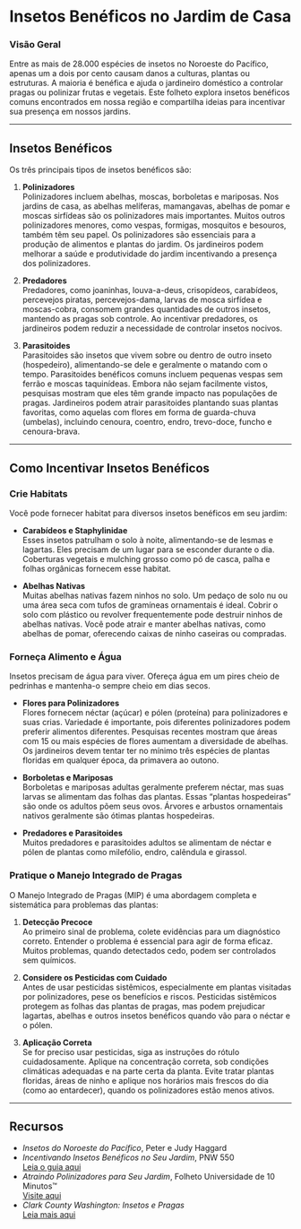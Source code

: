 # Insetos Benéficos no Jardim de Casa

### Visão Geral

Entre as mais de 28.000 espécies de insetos no Noroeste do Pacífico, apenas um a dois por cento causam danos a culturas, plantas ou estruturas. A maioria é benéfica e ajuda o jardineiro doméstico a controlar pragas ou polinizar frutas e vegetais. Este folheto explora insetos benéficos comuns encontrados em nossa região e compartilha ideias para incentivar sua presença em nossos jardins.

---

## Insetos Benéficos

Os três principais tipos de insetos benéficos são:

1. **Polinizadores**  
   Polinizadores incluem abelhas, moscas, borboletas e mariposas. Nos jardins de casa, as abelhas melíferas, mamangavas, abelhas de pomar e moscas sirfídeas são os polinizadores mais importantes. Muitos outros polinizadores menores, como vespas, formigas, mosquitos e besouros, também têm seu papel. Os polinizadores são essenciais para a produção de alimentos e plantas do jardim. Os jardineiros podem melhorar a saúde e produtividade do jardim incentivando a presença dos polinizadores.

2. **Predadores**  
   Predadores, como joaninhas, louva-a-deus, crisopídeos, carabídeos, percevejos piratas, percevejos-dama, larvas de mosca sirfídea e moscas-cobra, consomem grandes quantidades de outros insetos, mantendo as pragas sob controle. Ao incentivar predadores, os jardineiros podem reduzir a necessidade de controlar insetos nocivos.

3. **Parasitoides**  
   Parasitoides são insetos que vivem sobre ou dentro de outro inseto (hospedeiro), alimentando-se dele e geralmente o matando com o tempo. Parasitoides benéficos comuns incluem pequenas vespas sem ferrão e moscas taquinídeas. Embora não sejam facilmente vistos, pesquisas mostram que eles têm grande impacto nas populações de pragas. Jardineiros podem atrair parasitoides plantando suas plantas favoritas, como aquelas com flores em forma de guarda-chuva (umbelas), incluindo cenoura, coentro, endro, trevo-doce, funcho e cenoura-brava.

---

## Como Incentivar Insetos Benéficos

### Crie Habitats

Você pode fornecer habitat para diversos insetos benéficos em seu jardim:

- **Carabídeos e Staphylinidae**  
  Esses insetos patrulham o solo à noite, alimentando-se de lesmas e lagartas. Eles precisam de um lugar para se esconder durante o dia. Coberturas vegetais e mulching grosso como pó de casca, palha e folhas orgânicas fornecem esse habitat.

- **Abelhas Nativas**  
  Muitas abelhas nativas fazem ninhos no solo. Um pedaço de solo nu ou uma área seca com tufos de gramíneas ornamentais é ideal. Cobrir o solo com plástico ou revolver frequentemente pode destruir ninhos de abelhas nativas. Você pode atrair e manter abelhas nativas, como abelhas de pomar, oferecendo caixas de ninho caseiras ou compradas.

### Forneça Alimento e Água

Insetos precisam de água para viver. Ofereça água em um pires cheio de pedrinhas e mantenha-o sempre cheio em dias secos.

- **Flores para Polinizadores**  
  Flores fornecem néctar (açúcar) e pólen (proteína) para polinizadores e suas crias. Variedade é importante, pois diferentes polinizadores podem preferir alimentos diferentes. Pesquisas recentes mostram que áreas com 15 ou mais espécies de flores aumentam a diversidade de abelhas. Os jardineiros devem tentar ter no mínimo três espécies de plantas floridas em qualquer época, da primavera ao outono.

- **Borboletas e Mariposas**  
  Borboletas e mariposas adultas geralmente preferem néctar, mas suas larvas se alimentam das folhas das plantas. Essas “plantas hospedeiras” são onde os adultos põem seus ovos. Árvores e arbustos ornamentais nativos geralmente são ótimas plantas hospedeiras.

- **Predadores e Parasitoides**  
  Muitos predadores e parasitoides adultos se alimentam de néctar e pólen de plantas como milefólio, endro, calêndula e girassol.

### Pratique o Manejo Integrado de Pragas

O Manejo Integrado de Pragas (MIP) é uma abordagem completa e sistemática para problemas das plantas:

1. **Detecção Precoce**  
   Ao primeiro sinal de problema, colete evidências para um diagnóstico correto. Entender o problema é essencial para agir de forma eficaz. Muitos problemas, quando detectados cedo, podem ser controlados sem químicos.

2. **Considere os Pesticidas com Cuidado**  
   Antes de usar pesticidas sistêmicos, especialmente em plantas visitadas por polinizadores, pese os benefícios e riscos. Pesticidas sistêmicos protegem as folhas das plantas de pragas, mas podem prejudicar lagartas, abelhas e outros insetos benéficos quando vão para o néctar e o pólen.

3. **Aplicação Correta**  
   Se for preciso usar pesticidas, siga as instruções do rótulo cuidadosamente. Aplique na concentração correta, sob condições climáticas adequadas e na parte certa da planta. Evite tratar plantas floridas, áreas de ninho e aplique nos horários mais frescos do dia (como ao entardecer), quando os polinizadores estão menos ativos.

---

## Recursos

- *Insetos do Noroeste do Pacífico*, Peter e Judy Haggard
- *Incentivando Insetos Benéficos no Seu Jardim*, PNW 550  
  [Leia o guia aqui](http://ir.library.oregonstate.edu/xmlui/bitstream/handle/1957/38715/pnw550.pdf)
- *Atraindo Polinizadores para Seu Jardim*, Folheto Universidade de 10 Minutos™  
  [Visite aqui](https://www.cmastergardeners.org)
- *Clark County Washington: Insetos e Pragas*  
  [Leia mais aqui](http://www.co.clark.wa.us/recycle/documents/BadBugs.pdf)

